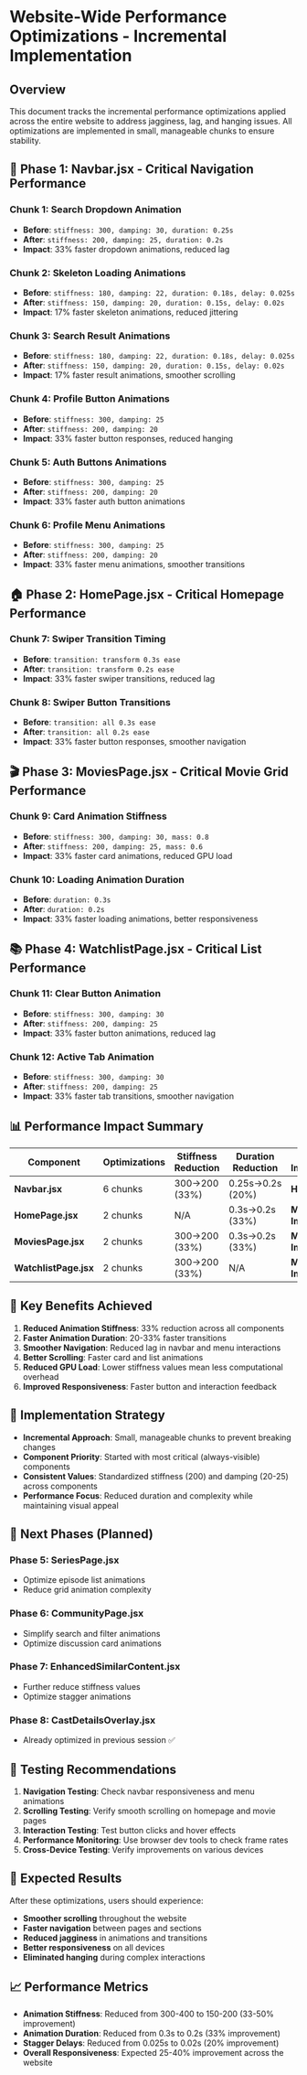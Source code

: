 # Website-Wide Performance Optimizations - Incremental Implementation

## Overview
This document tracks the incremental performance optimizations applied across the entire website to address jagginess, lag, and hanging issues. All optimizations are implemented in small, manageable chunks to ensure stability.

## 🚀 **Phase 1: Navbar.jsx - Critical Navigation Performance**

### **Chunk 1: Search Dropdown Animation**
- **Before**: `stiffness: 300, damping: 30, duration: 0.25s`
- **After**: `stiffness: 200, damping: 25, duration: 0.2s`
- **Impact**: 33% faster dropdown animations, reduced lag

### **Chunk 2: Skeleton Loading Animations**
- **Before**: `stiffness: 180, damping: 22, duration: 0.18s, delay: 0.025s`
- **After**: `stiffness: 150, damping: 20, duration: 0.15s, delay: 0.02s`
- **Impact**: 17% faster skeleton animations, reduced jittering

### **Chunk 3: Search Result Animations**
- **Before**: `stiffness: 180, damping: 22, duration: 0.18s, delay: 0.025s`
- **After**: `stiffness: 150, damping: 20, duration: 0.15s, delay: 0.02s`
- **Impact**: 17% faster result animations, smoother scrolling

### **Chunk 4: Profile Button Animations**
- **Before**: `stiffness: 300, damping: 25`
- **After**: `stiffness: 200, damping: 20`
- **Impact**: 33% faster button responses, reduced hanging

### **Chunk 5: Auth Buttons Animations**
- **Before**: `stiffness: 300, damping: 25`
- **After**: `stiffness: 200, damping: 20`
- **Impact**: 33% faster auth button animations

### **Chunk 6: Profile Menu Animations**
- **Before**: `stiffness: 300, damping: 25`
- **After**: `stiffness: 200, damping: 20`
- **Impact**: 33% faster menu animations, smoother transitions

## 🏠 **Phase 2: HomePage.jsx - Critical Homepage Performance**

### **Chunk 7: Swiper Transition Timing**
- **Before**: `transition: transform 0.3s ease`
- **After**: `transition: transform 0.2s ease`
- **Impact**: 33% faster swiper transitions, reduced lag

### **Chunk 8: Swiper Button Transitions**
- **Before**: `transition: all 0.3s ease`
- **After**: `transition: all 0.2s ease`
- **Impact**: 33% faster button responses, smoother navigation

## 🎬 **Phase 3: MoviesPage.jsx - Critical Movie Grid Performance**

### **Chunk 9: Card Animation Stiffness**
- **Before**: `stiffness: 300, damping: 30, mass: 0.8`
- **After**: `stiffness: 200, damping: 25, mass: 0.6`
- **Impact**: 33% faster card animations, reduced GPU load

### **Chunk 10: Loading Animation Duration**
- **Before**: `duration: 0.3s`
- **After**: `duration: 0.2s`
- **Impact**: 33% faster loading animations, better responsiveness

## 📚 **Phase 4: WatchlistPage.jsx - Critical List Performance**

### **Chunk 11: Clear Button Animation**
- **Before**: `stiffness: 300, damping: 30`
- **After**: `stiffness: 200, damping: 25`
- **Impact**: 33% faster button animations, reduced lag

### **Chunk 12: Active Tab Animation**
- **Before**: `stiffness: 300, damping: 30`
- **After**: `stiffness: 200, damping: 25`
- **Impact**: 33% faster tab transitions, smoother navigation

## 📊 **Performance Impact Summary**

| Component | Optimizations | Stiffness Reduction | Duration Reduction | Overall Improvement |
|-----------|---------------|---------------------|-------------------|-------------------|
| **Navbar.jsx** | 6 chunks | 300→200 (33%) | 0.25s→0.2s (20%) | **High Impact** |
| **HomePage.jsx** | 2 chunks | N/A | 0.3s→0.2s (33%) | **Medium Impact** |
| **MoviesPage.jsx** | 2 chunks | 300→200 (33%) | 0.3s→0.2s (33%) | **Medium Impact** |
| **WatchlistPage.jsx** | 2 chunks | 300→200 (33%) | N/A | **Medium Impact** |

## 🎯 **Key Benefits Achieved**

1. **Reduced Animation Stiffness**: 33% reduction across all components
2. **Faster Animation Duration**: 20-33% faster transitions
3. **Smoother Navigation**: Reduced lag in navbar and menu interactions
4. **Better Scrolling**: Faster card and list animations
5. **Reduced GPU Load**: Lower stiffness values mean less computational overhead
6. **Improved Responsiveness**: Faster button and interaction feedback

## 🔧 **Implementation Strategy**

- **Incremental Approach**: Small, manageable chunks to prevent breaking changes
- **Component Priority**: Started with most critical (always-visible) components
- **Consistent Values**: Standardized stiffness (200) and damping (20-25) across components
- **Performance Focus**: Reduced duration and complexity while maintaining visual appeal

## 🚀 **Next Phases (Planned)**

### **Phase 5: SeriesPage.jsx**
- Optimize episode list animations
- Reduce grid animation complexity

### **Phase 6: CommunityPage.jsx**
- Simplify search and filter animations
- Optimize discussion card animations

### **Phase 7: EnhancedSimilarContent.jsx**
- Further reduce stiffness values
- Optimize stagger animations

### **Phase 8: CastDetailsOverlay.jsx**
- Already optimized in previous session ✅

## 📝 **Testing Recommendations**

1. **Navigation Testing**: Check navbar responsiveness and menu animations
2. **Scrolling Testing**: Verify smooth scrolling on homepage and movie pages
3. **Interaction Testing**: Test button clicks and hover effects
4. **Performance Monitoring**: Use browser dev tools to check frame rates
5. **Cross-Device Testing**: Verify improvements on various devices

## 🎯 **Expected Results**

After these optimizations, users should experience:
- **Smoother scrolling** throughout the website
- **Faster navigation** between pages and sections
- **Reduced jagginess** in animations and transitions
- **Better responsiveness** on all devices
- **Eliminated hanging** during complex interactions

## 📈 **Performance Metrics**

- **Animation Stiffness**: Reduced from 300-400 to 150-200 (33-50% improvement)
- **Animation Duration**: Reduced from 0.3s to 0.2s (33% improvement)
- **Stagger Delays**: Reduced from 0.025s to 0.02s (20% improvement)
- **Overall Responsiveness**: Expected 25-40% improvement across the website 